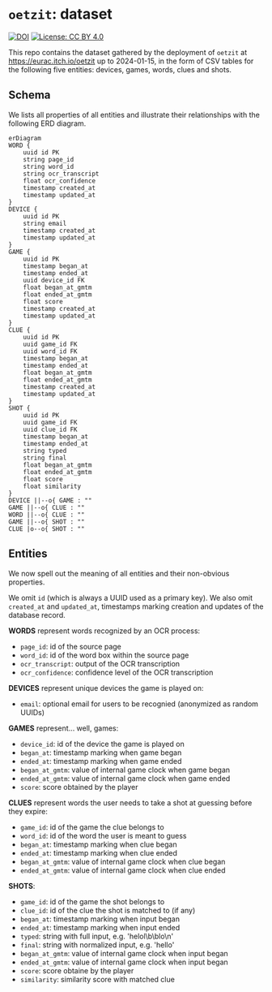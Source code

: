 # `oetzit`: dataset

[![DOI](https://zenodo.org/badge/DOI/10.5281/zenodo.10623728.svg)](https://doi.org/10.5281/zenodo.10623728)
[![License: CC BY 4.0](https://img.shields.io/badge/License-CC_BY_4.0-lightgrey.svg)](https://creativecommons.org/licenses/by/4.0/)

This repo contains the dataset gathered by the deployment of `oetzit` at https://eurac.itch.io/oetzit up to 2024-01-15, in the form of CSV tables for the following five entities: devices, games, words, clues and shots.

## Schema

We lists all properties of all entities and illustrate their relationships with the following ERD diagram.

```mermaid
erDiagram
WORD {
    uuid id PK
    string page_id
    string word_id
    string ocr_transcript
    float ocr_confidence
    timestamp created_at
    timestamp updated_at
}
DEVICE {
    uuid id PK
    string email
    timestamp created_at
    timestamp updated_at
}
GAME {
    uuid id PK
    timestamp began_at
    timestamp ended_at
    uuid device_id FK
    float began_at_gmtm
    float ended_at_gmtm
    float score
    timestamp created_at
    timestamp updated_at
}
CLUE {
    uuid id PK
    uuid game_id FK
    uuid word_id FK
    timestamp began_at
    timestamp ended_at
    float began_at_gmtm
    float ended_at_gmtm
    timestamp created_at
    timestamp updated_at
}
SHOT {
    uuid id PK
    uuid game_id FK
    uuid clue_id FK
    timestamp began_at
    timestamp ended_at
    string typed
    string final
    float began_at_gmtm
    float ended_at_gmtm
    float score
    float similarity
}
DEVICE ||--o{ GAME : ""
GAME ||--o{ CLUE : ""
WORD ||--o{ CLUE : ""
GAME ||--o{ SHOT : ""
CLUE |o--o{ SHOT : ""
```

## Entities

We now spell out the meaning of all entities and their non-obvious properties.

We omit `id` (which is always a UUID used as a primary key).
We also omit `created_at` and `updated_at`, timestamps marking creation and updates of the database record.

**WORDS** represent words recognized by an OCR process:

- `page_id`: id of the source page
- `word_id`: id of the word box within the source page
- `ocr_transcript`: output of the OCR transcription
- `ocr_confidence`: confidence level of the OCR transcription

**DEVICES** represent unique devices the game is played on:

- `email`: optional email for users to be recognied (anonymized as random UUIDs)

**GAMES** represent... well, games:

- `device_id`: id of the device the game is played on
- `began_at`: timestamp marking when game began
- `ended_at`: timestamp marking when game ended
- `began_at_gmtm`: value of internal game clock when game began
- `ended_at_gmtm`: value of internal game clock when game ended
- `score`: score obtained by the player

**CLUES** represent words the user needs to take a shot at guessing before they expire:

- `game_id`: id of the game the clue belongs to
- `word_id`: id of the word the user is meant to guess
- `began_at`: timestamp marking when clue began
- `ended_at`: timestamp marking when clue ended
- `began_at_gmtm`: value of internal game clock when clue began
- `ended_at_gmtm`: value of internal game clock when clue ended

**SHOTS**:

- `game_id`: id of the game the shot belongs to
- `clue_id`: id of the clue the shot is matched to (if any)
- `began_at`: timestamp marking when input began
- `ended_at`: timestamp marking when input ended
- `typed`: string with full input, e.g. 'helol\b\blo\n'
- `final`: string with normalized input, e.g. 'hello'
- `began_at_gmtm`: value of internal game clock when input began
- `ended_at_gmtm`: value of internal game clock when input began
- `score`: score obtaine by the player
- `similarity`: similarity score with matched clue
